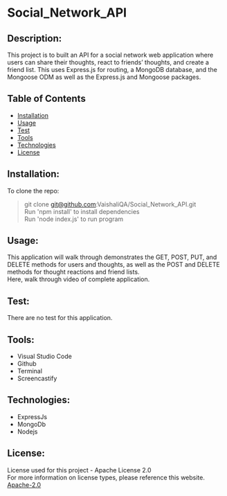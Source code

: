 # Social_Network_API
## Description:
This project is to built an API for a social network web application where users can share their thoughts, react to friends’ thoughts, and create a friend list.
This uses Express.js for routing, a MongoDB database, and the Mongoose ODM as well as the Express.js and Mongoose packages.

  ## Table of Contents 
  - [Installation](#installation)
  - [Usage](#usage)
  - [Test](#test)
  - [Tools](#tools)
  - [Technologies](#technologies)
  - [License](#license)
    
  ## Installation:
  To clone the repo: <br>
  >    git clone git@github.com:VaishaliQA/Social_Network_API.git <br>
  >    Run 'npm install' to install dependencies <br>
  >    Run 'node index.js' to run program <br>
  

  ## Usage:
  This application will walk through demonstrates the GET, POST, PUT, and DELETE methods for users and thoughts, as well as the POST and DELETE methods for thought   reactions and friend lists. <br>
  Here, walk through video of complete application. <br>


  ## Test:
  There are no test for this application.
  
  ## Tools:
  - Visual Studio Code
  - Github
  - Terminal
  - Screencastify 
  
  ## Technologies:
  - ExpressJs
  - MongoDb
  - Nodejs
 
  ## License:
  License used for this project - Apache License 2.0 <br>
  For more information on license types, please reference this website. <br>
  <a href="LICENSE"> Apache-2.0 </a>
